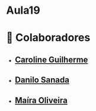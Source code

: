 # Aula19
# 👥 Colaboradores

- ## [Caroline Guilherme](https://github.com/Caroline-githubb)
- ## [Danilo Sanada](https://github.com/hiroyuki222)
- ## [Maíra Oliveira](https://github.com/mairaholi)
